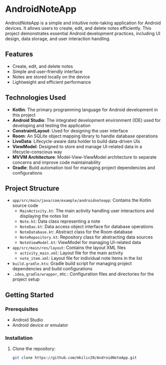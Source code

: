 # AndroidNoteApp

AndroidNoteApp is a simple and intuitive note-taking application for Android devices. It allows users to create, edit, and delete notes efficiently. This project demonstrates essential Android development practices, including UI design, data storage, and user interaction handling.

## Features

- Create, edit, and delete notes
- Simple and user-friendly interface
- Notes are stored locally on the device
- Lightweight and efficient performance

## Technologies Used

- **Kotlin**: The primary programming language for Android development in this project
- **Android Studio**: The integrated development environment (IDE) used for developing and testing the application
- **ConstraintLayout**: Used for designing the user interface
- **Room**: An SQLite object mapping library to handle database operations
- **LiveData**: Lifecycle-aware data holder to build data-driven UIs
- **ViewModel**: Designed to store and manage UI-related data in a lifecycle-conscious way
- **MVVM Architecture**: Model-View-ViewModel architecture to separate concerns and improve code maintainability
- **Gradle**: Build automation tool for managing project dependencies and configurations

## Project Structure

- `app/src/main/java/com/example/androidnoteapp`: Contains the Kotlin source code
  - `MainActivity.kt`: The main activity handling user interactions and displaying the notes list
  - `Note.kt`: Data class representing a note
  - `NoteDao.kt`: Data access object interface for database operations
  - `NoteDatabase.kt`: Abstract class for the Room database
  - `NoteRepository.kt`: Repository class for abstracting data sources
  - `NoteViewModel.kt`: ViewModel for managing UI-related data
- `app/src/main/res/layout`: Contains the layout XML files
  - `activity_main.xml`: Layout file for the main activity
  - `note_item.xml`: Layout file for individual note items in the list
- `build.gradle.kts`: Gradle build script for managing project dependencies and build configurations
- `.idea`, `gradle/wrapper`, etc.: Configuration files and directories for the project setup

## Getting Started

### Prerequisites

- Android Studio
- Android device or emulator

### Installation

1. Clone the repository:
   ```bash
   git clone https://github.com/mkilic20/AndroidNoteApp.git
